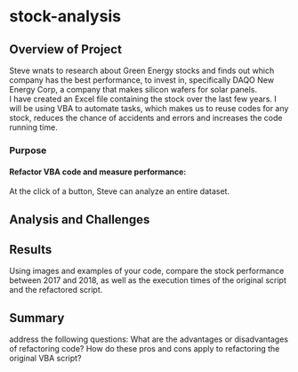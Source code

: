 # stock-analysis

## Overview of Project
Steve wnats to research about Green Energy stocks and finds out which company has the best performance, to invest in, specifically DAQO New Energy Corp, a company that makes silicon wafers for solar panels.<br/>
I have created an Excel file containing the stock over the last few years. I will be using VBA to automate tasks, which makes us to reuse codes for any stock, reduces the chance of accidents and errors and increases the code running time.

### Purpose
#### Refactor VBA code and measure performance:
At the click of a button, Steve can analyze an entire dataset.


## Analysis and Challenges




## Results
Using images and examples of your code, compare the stock performance between 2017 and 2018, as well as the execution times of the original script and the refactored script.

## Summary
address the following questions:
  What are the advantages or disadvantages of refactoring code?
  How do these pros and cons apply to refactoring the original VBA script?
